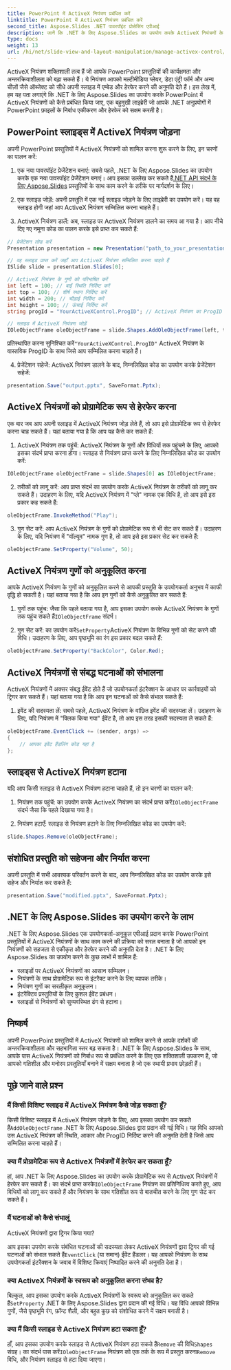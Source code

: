 ```yaml
---
title: PowerPoint में ActiveX नियंत्रण प्रबंधित करें
linktitle: PowerPoint में ActiveX नियंत्रण प्रबंधित करें
second_title: Aspose.Slides .NET पावरपॉइंट प्रोसेसिंग एपीआई
description: जानें कि .NET के लिए Aspose.Slides का उपयोग करके ActiveX नियंत्रणों के साथ PowerPoint प्रस्तुतियों को कैसे बढ़ाया जाए। हमारी चरण-दर-चरण मार्गदर्शिका में सम्मिलन, हेरफेर, अनुकूलन, ईवेंट हैंडलिंग और बहुत कुछ शामिल है।
type: docs
weight: 13
url: /hi/net/slide-view-and-layout-manipulation/manage-activex-control/
---
```

ActiveX नियंत्रण शक्तिशाली तत्व हैं जो आपके PowerPoint प्रस्तुतियों की कार्यक्षमता और अन्तरक्रियाशीलता को बढ़ा सकते हैं। ये नियंत्रण आपको मल्टीमीडिया प्लेयर, डेटा एंट्री फॉर्म और अन्य चीज़ों जैसे ऑब्जेक्ट को सीधे अपनी स्लाइड में एम्बेड और हेरफेर करने की अनुमति देते हैं। इस लेख में, हम यह पता लगाएंगे कि .NET के लिए Aspose.Slides का उपयोग करके PowerPoint में ActiveX नियंत्रणों को कैसे प्रबंधित किया जाए, एक बहुमुखी लाइब्रेरी जो आपके .NET अनुप्रयोगों में PowerPoint फ़ाइलों के निर्बाध एकीकरण और हेरफेर को सक्षम करती है।

## PowerPoint स्लाइड्स में ActiveX नियंत्रण जोड़ना

अपनी PowerPoint प्रस्तुतियों में ActiveX नियंत्रणों को शामिल करना शुरू करने के लिए, इन चरणों का पालन करें:

1.  एक नया पावरपॉइंट प्रेजेंटेशन बनाएं: सबसे पहले, .NET के लिए Aspose.Slides का उपयोग करके एक नया पावरपॉइंट प्रेजेंटेशन बनाएं। आप इसका उल्लेख कर सकते हैं[.NET API संदर्भ के लिए Aspose.Slides](https://reference.aspose.com/slides/net/) प्रस्तुतियों के साथ काम करने के तरीके पर मार्गदर्शन के लिए।

2. एक स्लाइड जोड़ें: अपनी प्रस्तुति में एक नई स्लाइड जोड़ने के लिए लाइब्रेरी का उपयोग करें। यह वह स्लाइड होगी जहां आप ActiveX नियंत्रण सम्मिलित करना चाहते हैं।

3. ActiveX नियंत्रण डालें: अब, स्लाइड पर ActiveX नियंत्रण डालने का समय आ गया है। आप नीचे दिए गए नमूना कोड का पालन करके इसे प्राप्त कर सकते हैं:

```csharp
// प्रेजेंटेशन लोड करें
Presentation presentation = new Presentation("path_to_your_presentation.pptx");

// वह स्लाइड प्राप्त करें जहाँ आप ActiveX नियंत्रण सम्मिलित करना चाहते हैं
ISlide slide = presentation.Slides[0];

// ActiveX नियंत्रण के गुणों को परिभाषित करें
int left = 100; // बाईं स्थिति निर्दिष्ट करें
int top = 100; // शीर्ष स्थान निर्दिष्ट करें
int width = 200; // चौड़ाई निर्दिष्ट करें
int height = 100; // ऊंचाई निर्दिष्ट करें
string progId = "YourActiveXControl.ProgID"; // ActiveX नियंत्रण का ProgID निर्दिष्ट करें

// स्लाइड में ActiveX नियंत्रण जोड़ें
IOleObjectFrame oleObjectFrame = slide.Shapes.AddOleObjectFrame(left, top, width, height, progId);
```

 प्रतिस्थापित करना सुनिश्चित करें`"YourActiveXControl.ProgID"` ActiveX नियंत्रण के वास्तविक ProgID के साथ जिसे आप सम्मिलित करना चाहते हैं।

4. प्रेजेंटेशन सहेजें: ActiveX नियंत्रण डालने के बाद, निम्नलिखित कोड का उपयोग करके प्रेजेंटेशन सहेजें:

```csharp
presentation.Save("output.pptx", SaveFormat.Pptx);
```

## ActiveX नियंत्रणों को प्रोग्रामेटिक रूप से हेरफेर करना

एक बार जब आप अपनी स्लाइड में ActiveX नियंत्रण जोड़ लेते हैं, तो आप इसे प्रोग्रामेटिक रूप से हेरफेर करना चाह सकते हैं। यहां बताया गया है कि आप यह कैसे कर सकते हैं:

1. ActiveX नियंत्रण तक पहुंचें: ActiveX नियंत्रण के गुणों और विधियों तक पहुंचने के लिए, आपको इसका संदर्भ प्राप्त करना होगा। स्लाइड से नियंत्रण प्राप्त करने के लिए निम्नलिखित कोड का उपयोग करें:

```csharp
IOleObjectFrame oleObjectFrame = slide.Shapes[0] as IOleObjectFrame;
```

2. तरीकों को लागू करें: आप प्राप्त संदर्भ का उपयोग करके ActiveX नियंत्रण के तरीकों को लागू कर सकते हैं। उदाहरण के लिए, यदि ActiveX नियंत्रण में "प्ले" नामक एक विधि है, तो आप इसे इस प्रकार कह सकते हैं:

```csharp
oleObjectFrame.InvokeMethod("Play");
```

3. गुण सेट करें: आप ActiveX नियंत्रण के गुणों को प्रोग्रामेटिक रूप से भी सेट कर सकते हैं। उदाहरण के लिए, यदि नियंत्रण में "वॉल्यूम" नामक गुण है, तो आप इसे इस प्रकार सेट कर सकते हैं:

```csharp
oleObjectFrame.SetProperty("Volume", 50);
```

## ActiveX नियंत्रण गुणों को अनुकूलित करना

आपके ActiveX नियंत्रण के गुणों को अनुकूलित करने से आपकी प्रस्तुति के उपयोगकर्ता अनुभव में काफी वृद्धि हो सकती है। यहां बताया गया है कि आप इन गुणों को कैसे अनुकूलित कर सकते हैं:

1.  गुणों तक पहुंच: जैसा कि पहले बताया गया है, आप इसका उपयोग करके ActiveX नियंत्रण के गुणों तक पहुंच सकते हैं`IOleObjectFrame` संदर्भ।

2.  गुण सेट करें: का उपयोग करें`SetProperty`ActiveX नियंत्रण के विभिन्न गुणों को सेट करने की विधि। उदाहरण के लिए, आप पृष्ठभूमि का रंग इस प्रकार बदल सकते हैं:

```csharp
oleObjectFrame.SetProperty("BackColor", Color.Red);
```

## ActiveX नियंत्रणों से संबद्ध घटनाओं को संभालना

ActiveX नियंत्रणों में अक्सर संबद्ध ईवेंट होते हैं जो उपयोगकर्ता इंटरैक्शन के आधार पर कार्रवाइयों को ट्रिगर कर सकते हैं। यहां बताया गया है कि आप इन घटनाओं को कैसे संभाल सकते हैं:

1. इवेंट की सदस्यता लें: सबसे पहले, ActiveX नियंत्रण के वांछित इवेंट की सदस्यता लें। उदाहरण के लिए, यदि नियंत्रण में "क्लिक किया गया" ईवेंट है, तो आप इस तरह इसकी सदस्यता ले सकते हैं:

```csharp
oleObjectFrame.EventClick += (sender, args) =>
{
    // आपका इवेंट हैंडलिंग कोड यहां है
};
```

## स्लाइड्स से ActiveX नियंत्रण हटाना

यदि आप किसी स्लाइड से ActiveX नियंत्रण हटाना चाहते हैं, तो इन चरणों का पालन करें:

1.  नियंत्रण तक पहुंचें: का उपयोग करके ActiveX नियंत्रण का संदर्भ प्राप्त करें`IOleObjectFrame` संदर्भ जैसा कि पहले दिखाया गया है।

2. नियंत्रण हटाएँ: स्लाइड से नियंत्रण हटाने के लिए निम्नलिखित कोड का उपयोग करें:

```csharp
slide.Shapes.Remove(oleObjectFrame);
```

## संशोधित प्रस्तुति को सहेजना और निर्यात करना

अपनी प्रस्तुति में सभी आवश्यक परिवर्तन करने के बाद, आप निम्नलिखित कोड का उपयोग करके इसे सहेज और निर्यात कर सकते हैं:

```csharp
presentation.Save("modified.pptx", SaveFormat.Pptx);
```

## .NET के लिए Aspose.Slides का उपयोग करने के लाभ

.NET के लिए Aspose.Slides एक उपयोगकर्ता-अनुकूल एपीआई प्रदान करके PowerPoint प्रस्तुतियों में ActiveX नियंत्रणों के साथ काम करने की प्रक्रिया को सरल बनाता है जो आपको इन नियंत्रणों को सहजता से एकीकृत और हेरफेर करने की अनुमति देता है। .NET के लिए Aspose.Slides का उपयोग करने के कुछ लाभों में शामिल हैं:

- स्लाइडों पर ActiveX नियंत्रणों का आसान सम्मिलन।
- नियंत्रणों के साथ प्रोग्रामेटिक रूप से इंटरैक्ट करने के लिए व्यापक तरीके।
- नियंत्रण गुणों का सरलीकृत अनुकूलन।
- इंटरैक्टिव प्रस्तुतियों के लिए कुशल ईवेंट प्रबंधन।
- स्लाइडों से नियंत्रणों को सुव्यवस्थित ढंग से हटाना।

## निष्कर्ष

अपनी PowerPoint प्रस्तुतियों में ActiveX नियंत्रणों को शामिल करने से आपके दर्शकों की अन्तरक्रियाशीलता और सहभागिता स्तर बढ़ सकता है। .NET के लिए Aspose.Slides के साथ, आपके पास ActiveX नियंत्रणों को निर्बाध रूप से प्रबंधित करने के लिए एक शक्तिशाली उपकरण है, जो आपको गतिशील और मनोरम प्रस्तुतियाँ बनाने में सक्षम बनाता है जो एक स्थायी प्रभाव छोड़ती हैं।

## पूछे जाने वाले प्रश्न

### मैं किसी विशिष्ट स्लाइड में ActiveX नियंत्रण कैसे जोड़ सकता हूँ?

 किसी विशिष्ट स्लाइड में ActiveX नियंत्रण जोड़ने के लिए, आप इसका उपयोग कर सकते हैं`AddOleObjectFrame` .NET के लिए Aspose.Slides द्वारा प्रदान की गई विधि। यह विधि आपको उस ActiveX नियंत्रण की स्थिति, आकार और ProgID निर्दिष्ट करने की अनुमति देती है जिसे आप सम्मिलित करना चाहते हैं।

### क्या मैं प्रोग्रामेटिक रूप से ActiveX नियंत्रणों में हेरफेर कर सकता हूँ?

 हां, आप .NET के लिए Aspose.Slides का उपयोग करके प्रोग्रामेटिक रूप से ActiveX नियंत्रणों में हेरफेर कर सकते हैं। का संदर्भ प्राप्त करके`IOleObjectFrame` नियंत्रण का प्रतिनिधित्व करते हुए, आप विधियों को लागू कर सकते हैं और नियंत्रण के साथ गतिशील रूप से बातचीत करने के लिए गुण सेट कर सकते हैं।

### मैं घटनाओं को कैसे संभालूं

 ActiveX नियंत्रणों द्वारा ट्रिगर किया गया?

आप इसका उपयोग करके संबंधित घटनाओं की सदस्यता लेकर ActiveX नियंत्रणों द्वारा ट्रिगर की गई घटनाओं को संभाल सकते हैं`EventClick` (या समान) ईवेंट हैंडलर। यह आपको नियंत्रण के साथ उपयोगकर्ता इंटरैक्शन के जवाब में विशिष्ट क्रियाएं निष्पादित करने की अनुमति देता है।

### क्या ActiveX नियंत्रणों के स्वरूप को अनुकूलित करना संभव है?

 बिल्कुल, आप इसका उपयोग करके ActiveX नियंत्रणों के स्वरूप को अनुकूलित कर सकते हैं`SetProperty` .NET के लिए Aspose.Slides द्वारा प्रदान की गई विधि। यह विधि आपको विभिन्न गुणों, जैसे पृष्ठभूमि रंग, फ़ॉन्ट शैली, और बहुत कुछ को संशोधित करने में सक्षम बनाती है।

### क्या मैं किसी स्लाइड से ActiveX नियंत्रण हटा सकता हूँ?

 हाँ, आप इसका उपयोग करके स्लाइड से ActiveX नियंत्रण हटा सकते हैं`Remove` की विधि`Shapes` संग्रह। का संदर्भ पास करें`IOleObjectFrame` नियंत्रण को एक तर्क के रूप में प्रस्तुत करना`Remove` विधि, और नियंत्रण स्लाइड से हटा दिया जाएगा।